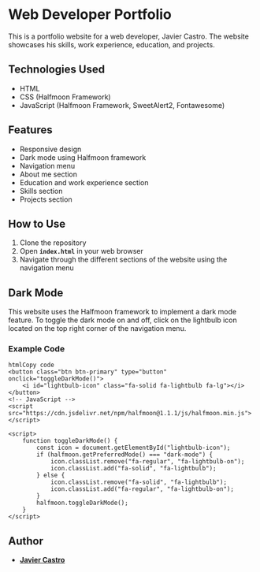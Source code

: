 # **Web Developer Portfolio**

This is a portfolio website for a web developer, Javier Castro. The website showcases his skills, work experience, education, and projects.

## **Technologies Used**

- HTML
- CSS (Halfmoon Framework)
- JavaScript (Halfmoon Framework, SweetAlert2, Fontawesome)

## **Features**

- Responsive design
- Dark mode using Halfmoon framework
- Navigation menu
- About me section
- Education and work experience section
- Skills section
- Projects section

## **How to Use**

1. Clone the repository
2. Open **`index.html`** in your web browser
3. Navigate through the different sections of the website using the navigation menu

## **Dark Mode**

This website uses the Halfmoon framework to implement a dark mode feature. To toggle the dark mode on and off, click on the lightbulb icon located on the top right corner of the navigation menu.

### **Example Code**

```
htmlCopy code
<button class="btn btn-primary" type="button" onclick="toggleDarkMode()">
    <i id="lightbulb-icon" class="fa-solid fa-lightbulb fa-lg"></i>
</button>
<!-- JavaScript -->
<script src="https://cdn.jsdelivr.net/npm/halfmoon@1.1.1/js/halfmoon.min.js"></script>

<script>
    function toggleDarkMode() {
        const icon = document.getElementById("lightbulb-icon");
        if (halfmoon.getPreferredMode() === "dark-mode") {
            icon.classList.remove("fa-regular", "fa-lightbulb-on");
            icon.classList.add("fa-solid", "fa-lightbulb");
        } else {
            icon.classList.remove("fa-solid", "fa-lightbulb");
            icon.classList.add("fa-regular", "fa-lightbulb-on");
        }
        halfmoon.toggleDarkMode();
    }
</script>

```

## **Author**

- **[Javier Castro](https://github.com/JCastro-bit)**